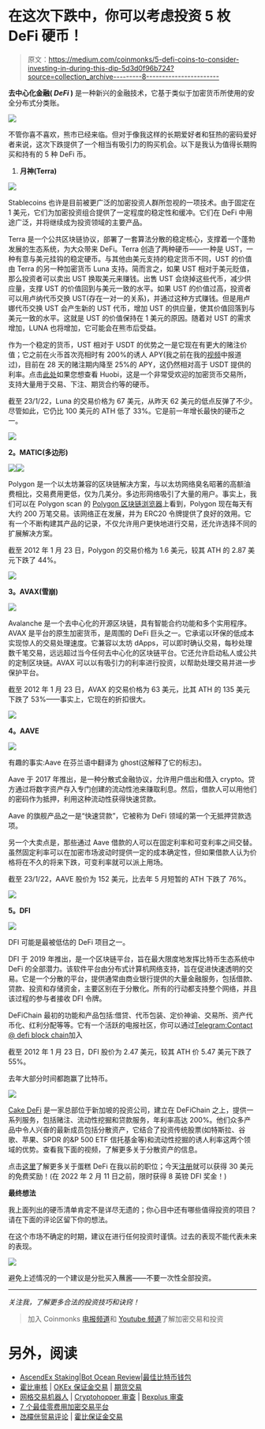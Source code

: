 # 在这次下跌中，你可以考虑投资 5 枚 DeFi 硬币！

> 原文：<https://medium.com/coinmonks/5-defi-coins-to-consider-investing-in-during-this-dip-5d3d0f96b724?source=collection_archive---------8----------------------->

**去中心化金融( *DeFi* )** 是一种新兴的金融技术，它基于类似于加密货币所使用的安全分布式分类账。

![](img/3dd4a23c140e3b015606081a19fd2239.png)

不管你喜不喜欢，熊市已经来临。但对于像我这样的长期爱好者和狂热的密码爱好者来说，这次下跌提供了一个相当有吸引力的购买机会。以下是我认为值得长期购买和持有的 5 种 DeFi 币。

1.  **月神(Terra)**

![](img/4e30b8f947061b0b8005d4d47de8e672.png)

Stablecoins 也许是目前被更广泛的加密投资人群所忽视的一项技术。由于固定在 1 美元，它们为加密投资组合提供了一定程度的稳定性和缓冲。它们在 DeFi 中用途广泛，并将继续成为投资领域的主要产品。

Terra 是一个公共区块链协议，部署了一套算法分散的稳定核心，支撑着一个蓬勃发展的生态系统，为大众带来 DeFi。Terra 创造了两种硬币——一种是 UST，一种有意与美元挂钩的稳定硬币。与其他由美元支持的稳定货币不同，UST 的价值由 Terra 的另一种加密货币 Luna 支持。简而言之，如果 UST 相对于美元贬值，那么投资者可以卖出 UST 换取美元来赚钱。出售 UST 会烧掉这些代币，减少供应量，支撑 UST 的价值回到与美元一致的水平。如果 UST 的价值过高，投资者可以用卢纳代币交换 UST(存在一对一的关系)，并通过这种方式赚钱。但是用卢娜代币交换 UST 会产生新的 UST 代币，增加 UST 的供应量，使其价值回落到与美元一致的水平。这就是 UST 的价值保持在 1 美元的原因。随着对 UST 的需求增加，LUNA 也将增加，它可能会在熊市后受益。

作为一个稳定的货币，UST 相对于 USDT 的优势之一是它现在有更大的赌注价值；它之前在火币首次亮相时有 200%的诱人 APY(我之前在我的[视频](https://youtu.be/rJeblgT9RYI)中报道过)，目前在 28 天的赌注期内降至 25%的 APY，这仍然相对高于 USDT 提供的利率。点击[此处](https://www.huobi.com/en-us/topic/double-invite/register/?invite_code=5t5jb&name=Banshee&avatar=4)如果您想查看 Huobi，这是一个非常受欢迎的加密货币交易所，支持大量用于交易、下注、期货合约等的硬币。

截至 23/1/22，Luna 的交易价格为 67 美元，从昨天 62 美元的低点反弹了不少。尽管如此，它仍比 100 美元的 ATH 低了 33%。它是前一年增长最快的硬币之一。

![](img/5322bcd6dc2b9a737fe0f9023fc8ebab.png)

**2。MATIC(多边形)**

![](img/feb1f29fdfa385e87a6bae52b07d4377.png)![](img/df6f3db4387d33c8e51ddd25f30211d5.png)

Polygon 是一个以太坊兼容的区块链解决方案，与以太坊网络臭名昭著的高额油费相比，交易费用更低，仅为几美分。多边形网络吸引了大量的用户。事实上，我们可以在 Polygon scan 的 [Polygon 区块链浏览器](https://polygonscan.com/)上看到，Polygon 现在每天有大约 200 万笔交易。该网络正在发展，并为 ERC20 令牌提供了良好的效用。它有一个不断构建其产品的记录，不仅允许用户更快地进行交易，还允许选择不同的扩展解决方案。

截至 2012 年 1 月 23 日，Polygon 的交易价格为 1.6 美元，较其 ATH 的 2.87 美元下跌了 44%。

![](img/1d784ac6465964f6e0b58048785a0ccf.png)

**3。AVAX(雪崩)**

![](img/ce394e249c82085032d054c18eff6b83.png)

Avalanche 是一个去中心化的开源区块链，具有智能合约功能和多个实用程序。AVAX 是平台的原生加密货币，是周围的 DeFi 巨头之一。它承诺以环保的低成本实现惊人的交易处理速度。它兼容以太坊 dApps，可以即时确认交易，每秒处理数千笔交易，远远超过当今任何去中心化的区块链平台。它还允许启动私人或公共的定制区块链。AVAX 可以以有吸引力的利率进行投资，以帮助处理交易并进一步保护平台。

截至 2012 年 1 月 23 日，AVAX 的交易价格为 63 美元，比其 ATH 的 135 美元下跌了 53%——事实上，它现在的折扣很大。

![](img/93b178a385f800c90265b78e5ac2e9f1.png)

**4。AAVE**

![](img/b34b02ffeb29cd076df7519d87c41ae9.png)

有趣的事实:Aave 在芬兰语中翻译为 ghost(这解释了它的标志)。

Aave 于 2017 年推出，是一种分散式金融协议，允许用户借出和借入 crypto。贷方通过将数字资产存入专门创建的流动性池来赚取利息。然后，借款人可以用他们的密码作为抵押，利用这种流动性获得快速贷款。

Aave 的旗舰产品之一是“快速贷款”，它被称为 DeFi 领域的第一个无抵押贷款选项。

另一个大卖点是，那些通过 Aave 借款的人可以在固定利率和可变利率之间交替。虽然固定利率可以在加密市场波动时提供一定的成本确定性，但如果借款人认为价格将在不久的将来下跌，可变利率就可以派上用场。

截至 23/1/22，AAVE 股价为 152 美元，比去年 5 月短暂的 ATH 下跌了 76%。

![](img/4dbfd6a6f682a2b9f4394a5581034db1.png)

**5。DFI**

![](img/8059ad315a07adabcad75dd6ecf0b662.png)

DFI 可能是最被低估的 DeFi 项目之一。

DFI 于 2019 年推出，是一个区块链平台，旨在最大限度地发挥比特币生态系统中 DeFi 的全部潜力。该软件平台由分布式计算机网络支持，旨在促进快速透明的交易。它是一个分散的平台，提供通常由商业银行提供的大量金融服务，包括借款、贷款、投资和存储资金，主要区别在于分散化。所有的行动都支持整个网络，并且该过程的参与者接收 DFI 令牌。

DeFiChain 最初的功能和产品包括:借贷、代币包装、定价神谕、交易所、资产代币化、红利分配等等。它有一个活跃的电报社区，你可以通过[Telegram:Contact @ defi block chain](https://t.me/defiblockchain)加入

截至 2012 年 1 月 23 日，DFI 股价为 2.47 美元，较其 ATH 价 5.47 美元下跌了 55%。

去年大部分时间都跑赢了比特币。

![](img/b406f577283c92f7fac45ed862856706.png)

[Cake DeFi](https://cakedefi.com/?ref=677920) 是一家总部位于新加坡的投资公司，建立在 DeFiChain 之上，提供一系列服务，包括赌注、流动性挖掘和贷款服务，年利率高达 200%。他们众多产品中令人兴奋的最新成员包括分散资产，它结合了投资传统股票(如特斯拉、谷歌、苹果、SPDR 的&P 500 ETF 信托基金等)和流动性挖掘的诱人利率这两个领域的优势。查看我下面的视频，了解更多关于分散资产的信息。

点击[这里](https://www.publish0x.com/smart-crypto-investments/earn-delicious-passive-cashflow-with-cake-defi-xxyxwem)了解更多关于蛋糕 DeFi 在我以前的职位；今天[注册](https://cakedefi.com/?ref=677920)就可以获得 30 美元的免费奖励！(在 2022 年 2 月 11 日之前，限时获得 8 英镑 DFI 奖金！)

**最终想法**

我上面列出的硬币清单肯定不是详尽无遗的；你心目中还有哪些值得投资的项目？请在下面的评论区留下你的想法。

在这个市场不确定的时期，建议在进行任何投资时谨慎。过去的表现不能代表未来的表现。

![](img/917d450bffcbcc1dde878424e8736f7f.png)

避免上述情况的一个建议是分批买入蘸酱——不要一次性全部投资。

*******************************************************************

*关注我，了解更多合法的投资技巧和诀窍！*

> 加入 Coinmonks [电报频道](https://t.me/coincodecap)和 [Youtube 频道](https://www.youtube.com/c/coinmonks/videos)了解加密交易和投资

# 另外，阅读

*   [AscendEx Staking](https://coincodecap.com/ascendex-staking)|[Bot Ocean Review](https://coincodecap.com/bot-ocean-review)|[最佳比特币钱包](https://coincodecap.com/bitcoin-wallets-india)
*   [霍比审核](https://coincodecap.com/huobi-review) | [OKEx 保证金交易](https://coincodecap.com/okex-margin-trading) | [期货交易](https://coincodecap.com/futures-trading)
*   [网格交易机器人](https://coincodecap.com/grid-trading) | [Cryptohopper 审查](/coinmonks/cryptohopper-review-a388ff5bae88) | [Bexplus 审查](https://coincodecap.com/bexplus-review)
*   [7 个最佳零费用加密交易平台](https://coincodecap.com/zero-fee-crypto-exchanges)
*   [氹欞侊贸易评论](https://coincodecap.com/anny-trade-review) | [霍比保证金交易](/coinmonks/huobi-margin-trading-b3b06cdc1519)